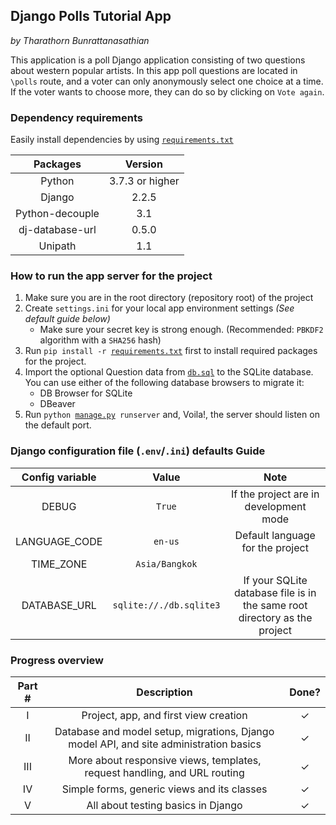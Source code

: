 ## Django Polls Tutorial App
*by Tharathorn Bunrattanasathian*

This application is a poll Django application consisting of two questions about western popular artists. In this app poll questions are located in ```\polls``` route, and
a voter can only anonymously select one choice at a time. If the voter wants to choose more, they can do so by clicking on ```Vote again```.

### Dependency requirements
Easily install dependencies by using [```requirements.txt```](requirements.txt)

| Packages | Version |
|:---:|:---:|
|Python | 3.7.3 or higher|
|Django | 2.2.5|
|Python-decouple | 3.1 |
|dj-database-url|0.5.0|
|Unipath|1.1|

### How to run the app server for the project 
1. Make sure you are in the root directory (repository root) of the project
2. Create ```settings.ini``` for your local app environment settings *(See default guide below)*
    - Make sure your secret key is strong enough. (Recommended: ```PBKDF2``` algorithm with a ```SHA256``` hash)
3. Run <code>pip install -r [requirements.txt](requirements.txt)</code> first to install required packages for the project.
4. Import the optional Question data from [```db.sql```](db.sql) to the SQLite database. You can use either of the following database browsers to migrate it:
    - DB Browser for SQLite
    - DBeaver
5. Run <code>python [manage.py](manage.py) runserver</code> and, Voila!, the server should listen on the default port.

### Django configuration file (```.env```/```.ini```) defaults Guide
| Config variable | Value | Note |
|:---:|:---:|:---:|
|DEBUG|```True```|If the project are in development mode|
|LANGUAGE_CODE|```en-us```|Default language for the project|
|TIME_ZONE|```Asia/Bangkok```||
|DATABASE_URL|```sqlite://./db.sqlite3```|If your SQLite database file is in the same root directory as the project|

### Progress overview
|Part #     | Description|Done?|
|:---------:|:----------:|:---:|
|I| Project, app, and first view creation |✓|
|II| Database and model setup, migrations, Django model API, and site administration basics |✓|
|III| More about responsive views, templates, request handling, and URL routing |✓|
|IV| Simple forms, generic views and its classes |✓|
|V| All about testing basics in Django |✓|
